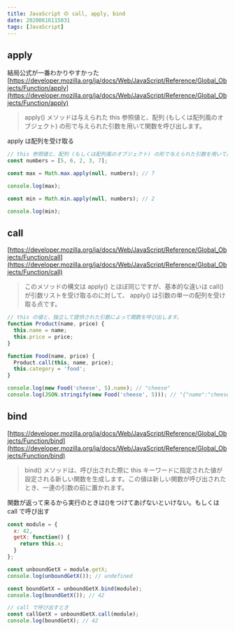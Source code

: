 ```yaml
---
title: JavaScript の call, apply, bind
date: 20200616115031
tags: [JavaScript]
---
```


## apply

結局公式が一番わかりやすかった
[https://developer.mozilla.org/ja/docs/Web/JavaScript/Reference/Global_Objects/Function/apply](https://developer.mozilla.org/ja/docs/Web/JavaScript/Reference/Global_Objects/Function/apply)

> apply() メソッドは与えられた this 参照値と、配列 (もしくは配列風のオブジェクト) の形で与えられた引数を用いて関数を呼び出します。

apply は配列を受け取る

```js
// this 参照値と、配列 (もしくは配列風のオブジェクト) の形で与えられた引数を用いて関数を呼び出します。
const numbers = [5, 6, 2, 3, 7];

const max = Math.max.apply(null, numbers); // 7

console.log(max);

const min = Math.min.apply(null, numbers); // 2

console.log(min);
```

## call

[https://developer.mozilla.org/ja/docs/Web/JavaScript/Reference/Global_Objects/Function/call](https://developer.mozilla.org/ja/docs/Web/JavaScript/Reference/Global_Objects/Function/call)

> このメソッドの構文は apply() とほぼ同じですが、基本的な違いは call() が引数リストを受け取るのに対して、 apply() は引数の単一の配列を受け取る点です。

```js
// this の値と、独立して提供された引数によって関数を呼び出します。
function Product(name, price) {
  this.name = name;
  this.price = price;
}

function Food(name, price) {
  Product.call(this, name, price);
  this.category = 'food';
}

console.log(new Food('cheese', 5).name); // "cheese"
console.log(JSON.stringify(new Food('cheese', 5))); // "{"name":"cheese","price":5,"category":"food"}"
```

## bind

[https://developer.mozilla.org/ja/docs/Web/JavaScript/Reference/Global_Objects/Function/bind](https://developer.mozilla.org/ja/docs/Web/JavaScript/Reference/Global_Objects/Function/bind)

> bind() メソッドは、呼び出された際に this キーワードに指定された値が設定される新しい関数を生成します。この値は新しい関数が呼び出されたとき、一連の引数の前に置かれます。

関数が返って来るから実行のときは()をつけてあげないといけない。もしくは call で呼び出す

```js
const module = {
  x: 42,
  getX: function() {
    return this.x;
  }
};

const unboundGetX = module.getX;
console.log(unboundGetX()); // undefined

const boundGetX = unboundGetX.bind(module);
console.log(boundGetX()); // 42

// call で呼び出すとき
const callGetX = unboundGetX.call(module);
console.log(boundGetX); // 42
```
